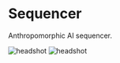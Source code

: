 # Sequencer

Anthropomorphic AI sequencer.

<img src="https://raw.githubusercontent.com/GregDav/Maslo/master/unborn/sequencer/sequencer_comp.jpg" title="headshot" alt="headshot">
<img src="https://raw.githubusercontent.com/GregDav/Maslo/master/unborn/sequencer/sequence.jpg" title="headshot" alt="headshot">

